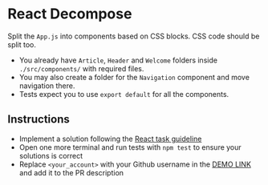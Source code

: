# React Decompose

Split the `App.js` into components based on CSS blocks. CSS code should be split too.
- You already have `Article`, `Header` and `Welcome` folders inside `./src/components/` with required files.
- You may also create a folder for the `Navigation` component and move navigation there.
- Tests expect you to use `export default` for all the components.

## Instructions

- Implement a solution following the [React task guideline](https://github.com/mate-academy/react_task-guideline#react-tasks-guideline)
- Open one more terminal and run tests with `npm test` to ensure your solutions is correct
- Replace `<your_account>` with your Github username in the [DEMO LINK](https://boytrend0108.github.io/react_decompose/) and add it to the PR description
